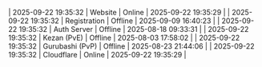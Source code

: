 | 2025-09-22 19:35:32 | Website | Online | 2025-09-22 19:35:29 |
| 2025-09-22 19:35:32 | Registration | Offline | 2025-09-09 16:40:23 |
| 2025-09-22 19:35:32 | Auth Server | Offline | 2025-08-18 09:33:31 |
| 2025-09-22 19:35:32 | Kezan (PvE) | Offline | 2025-08-03 17:58:02 |
| 2025-09-22 19:35:32 | Gurubashi (PvP) | Offline | 2025-08-23 21:44:06 |
| 2025-09-22 19:35:32 | Cloudflare | Online | 2025-09-22 19:35:29 |
